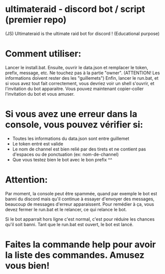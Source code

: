 # ultimateraid - discord bot / script (premier repo)
(JS) Ultimateraid is the ultimate raid bot for discord ! (Educational purpose)

# Comment utiliser:
  
  Lancer le install.bat.
  Ensuite, ouvrir le data.json et remplacer le token, prefix, message, etc. Ne touchez pas à la partie "owner". (ATTENTION! Les informations doivent rester des les "guillemets")
  Enfin, lancer le run.bat, et si vous avez tout fait correctement, vous devriez voir un shell s'ouvrir, et l'invitation du bot apparaitre.
  Vous pouvez maintenant copier-coller l'invitation du bot et vous amuser.
  
# Si vous avez une erreur dans la console, vous pouvez vérifier si:
  - Toutes les informations du data.json sont entre guillemet
  - Le token entré est valide
  - Le nom de channel est bien relié par des tirets et ne contient pas d'espaces ou de ponctuation (ex: nom-de-channel)
  - Que vous testez bien le bot avec le bon prefix ^^

# Attention:

  Par moment, la console peut être spammée, quand par exemple le bot est banni du discord mais qu'il continue à essayer d'envoyer des messages, beaucoup de messages d'erreur apparaissent. Pour remédier à ça, vous devez fermer le run.bat et le relancer, ce qui relance le bot.
  
Si le bot apparrait hors ligne c'est normal, c'est pour réduire les chances qu'il soit banni. Tant que le run.bat est ouvert, le bot est lancé.

# Faites la commande help pour avoir la liste des commandes. Amusez vous bien!
